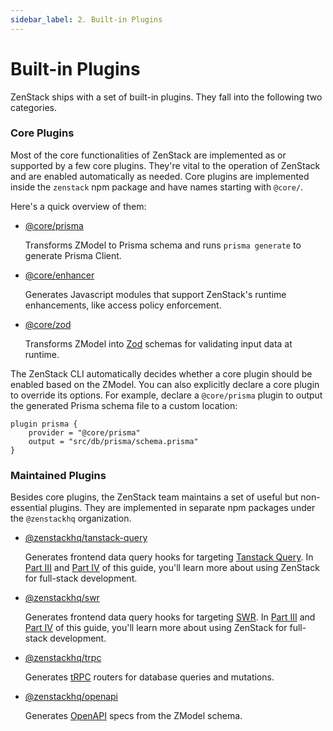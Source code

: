 ```yaml
---
sidebar_label: 2. Built-in Plugins
---
```


# Built-in Plugins

ZenStack ships with a set of built-in plugins. They fall into the following two categories.

### Core Plugins

Most of the core functionalities of ZenStack are implemented as or supported by a few core plugins. They're vital to the operation of ZenStack and are enabled automatically as needed. Core plugins are implemented inside the `zenstack` npm package and have names starting with `@core/`.

Here's a quick overview of them:

- [@core/prisma](../../reference/plugins/prisma)

    Transforms ZModel to Prisma schema and runs `prisma generate` to generate Prisma Client.

- [@core/enhancer](../../reference/plugins/enhancer)

    Generates Javascript modules that support ZenStack's runtime enhancements, like access policy enforcement.

- [@core/zod](../../reference/plugins/zod)

    Transforms ZModel into [Zod](https://zod.dev/) schemas for validating input data at runtime.

The ZenStack CLI automatically decides whether a core plugin should be enabled based on the ZModel. You can also explicitly declare a core plugin to override its options. For example, declare a `@core/prisma` plugin to output the generated Prisma schema file to a custom location:

```zmodel
plugin prisma {
    provider = "@core/prisma"
    output = "src/db/prisma/schema.prisma"
}
```

### Maintained Plugins

Besides core plugins, the ZenStack team maintains a set of useful but non-essential plugins. They are implemented in separate npm packages under the `@zenstackhq` organization.

- [@zenstackhq/tanstack-query](../../reference/plugins/tanstack-query)

    Generates frontend data query hooks for targeting [Tanstack Query](https://tanstack.com/query). In [Part III](../part3/) and [Part IV](../part4/) of this guide, you'll learn more about using ZenStack for full-stack development.

- [@zenstackhq/swr](../../reference/plugins/swr)

    Generates frontend data query hooks for targeting [SWR](https://swr.vercel.app/). In [Part III](../part3/) and [Part IV](../part4/) of this guide, you'll learn more about using ZenStack for full-stack development.

- [@zenstackhq/trpc](../../reference/plugins/trpc)

    Generates [tRPC](https://trpc.io/) routers for database queries and mutations.
  
- [@zenstackhq/openapi](../../reference/plugins/openapi)

    Generates [OpenAPI](https://www.openapis.org/) specs from the ZModel schema.
